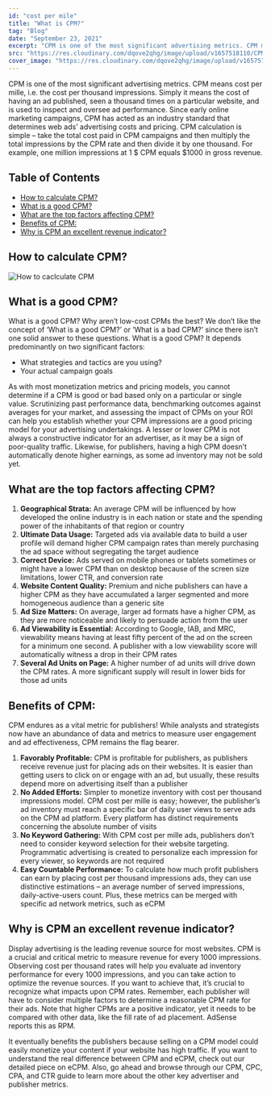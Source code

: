 ```yaml
---
id: "cost per mile"
title: "What is CPM?"
tag: "Blog"
date: "September 23, 2021"
excerpt: "CPM is one of the most significant advertising metrics. CPM means cost per mille, i.e. the cost per thousand impressions. Simply it means the cost..."
src: "https://res.cloudinary.com/dqove2qhg/image/upload/v1657518110/CPM%20Calculators/Frame_3_5_kpkdd0.svg"
cover_image: "https://res.cloudinary.com/dqove2qhg/image/upload/v1657518110/CPM%20Calculators/Frame_3_5_kpkdd0.svg"
---
```


CPM is one of the most significant advertising metrics. CPM means cost per mille, i.e. the cost per thousand impressions. Simply it means the cost of having an ad published, seen a thousand times on a particular website, and is used to inspect and oversee ad performance. Since early online marketing campaigns, CPM has acted as an industry standard that determines web ads’ advertising costs and pricing. CPM calculation is simple – take the total cost paid in CPM campaigns and then multiply the total impressions by the CPM rate and then divide it by one thousand. For example, one million impressions at 1 $ CPM equals $1000 in gross revenue.

## Table of Contents

- [How to calculate CPM?](#how-to-calculate-cpm-)
- [What is a good CPM?](#what-is-a-good-cpm-)
- [What are the top factors affecting CPM?](#what-are-the-top-factors-affecting-cpm-)
- [Benefits of CPM:](#benefits-of-cpm-)
- [Why is CPM an excellent revenue indicator?](#why-is-cpm-an-excellent-revenue-indicator-)

## How to calculate CPM?

![How to caclculate CPM ](https://res.cloudinary.com/dqove2qhg/image/upload/v1657088398/CPM%20Calculators/cpm-formula_mjlbfp.jpg)

## What is a good CPM?

What is a good CPM? Why aren’t low-cost CPMs the best? We don’t like the concept of ‘What is a good CPM?’ or ‘What is a bad CPM?’ since there isn’t one solid answer to these questions. What is a good CPM? It depends predominantly on two significant factors:

- What strategies and tactics are you using?
- Your actual campaign goals

As with most monetization metrics and pricing models, you cannot determine if a CPM is good or bad based only on a particular or single value. Scrutinizing past performance data, benchmarking outcomes against averages for your market, and assessing the impact of CPMs on your ROI can help you establish whether your CPM impressions are a good pricing model for your advertising undertakings. A lesser or lower CPM is not always a constructive indicator for an advertiser, as it may be a sign of poor-quality traffic. Likewise, for publishers, having a high CPM doesn’t automatically denote higher earnings, as some ad inventory may not be sold yet.

## What are the top factors affecting CPM?

1.  **Geographical Strata:** An average CPM will be influenced by how developed the online industry is in each nation or state and the spending power of the inhabitants of that region or country
2.  **Ultimate Data Usage:** Targeted ads via available data to build a user profile will demand higher CPM campaign rates than merely purchasing the ad space without segregating the target audience
3.  **Correct Device:** Ads served on mobile phones or tablets sometimes or might have a lower CPM than on desktop because of the screen size limitations, lower CTR, and conversion rate
4.  **Website Content Quality:** Premium and niche publishers can have a higher CPM as they have accumulated a larger segmented and more homogeneous audience than a generic site
5.  **Ad Size Matters:** On average, larger ad formats have a higher CPM, as they are more noticeable and likely to persuade action from the user
6.  **Ad Viewability is Essential:** According to Google, IAB, and MRC, viewability means having at least fifty percent of the ad on the screen for a minimum one second. A publisher with a low viewability score will automatically witness a drop in their CPM rates
7.  **Several Ad Units on Page:** A higher number of ad units will drive down the CPM rates. A more significant supply will result in lower bids for those ad units

## Benefits of CPM:

CPM endures as a vital metric for publishers! While analysts and strategists now have an abundance of data and metrics to measure user engagement and ad effectiveness, CPM remains the flag bearer.

1.  **Favorably Profitable:** CPM is profitable for publishers, as publishers receive revenue just for placing ads on their websites. It is easier than getting users to click on or engage with an ad, but usually, these results depend more on advertising itself than a publisher
2.  **No Added Efforts:** Simpler to monetize inventory with cost per thousand impressions model. CPM cost per mille is easy; however, the publisher’s ad inventory must reach a specific bar of daily user views to serve ads on the CPM ad platform. Every platform has distinct requirements concerning the absolute number of visits
3.  **No Keyword Gathering:** With CPM cost per mille ads, publishers don’t need to consider keyword selection for their website targeting. Programmatic advertising is created to personalize each impression for every viewer, so keywords are not required
4.  **Easy Countable Performance:** To calculate how much profit publishers can earn by placing cost per thousand impressions ads, they can use distinctive estimations – an average number of served impressions, daily-active-users count. Plus, these metrics can be merged with specific ad network metrics, such as eCPM

## Why is CPM an excellent revenue indicator?

Display advertising is the leading revenue source for most websites. CPM is a crucial and critical metric to measure revenue for every 1000 impressions. Observing cost per thousand rates will help you evaluate ad inventory performance for every 1000 impressions, and you can take action to optimize the revenue sources. If you want to achieve that, it’s crucial to recognize what impacts upon CPM rates. Remember, each publisher will have to consider multiple factors to determine a reasonable CPM rate for their ads. Note that higher CPMs are a positive indicator, yet it needs to be compared with other data, like the fill rate of ad placement. AdSense reports this as RPM.

It eventually benefits the publishers because selling on a CPM model could easily monetize your content if your website has high traffic. If you want to understand the real difference between CPM and eCPM, check out our detailed piece on eCPM. Also, go ahead and browse through our CPM, CPC, CPA, and CTR guide to learn more about the other key advertiser and publisher metrics.
